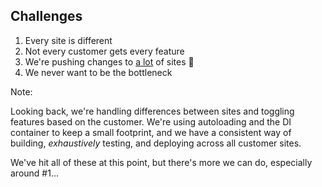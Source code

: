 ## Challenges

1. Every site is different
2. Not every customer gets every feature
3. We're pushing changes to <u>a lot</u> of sites 😬
4. We never want to be the bottleneck

Note:

Looking back, we're handling differences between sites and toggling features based on the customer. We're using autoloading and the DI container to keep a small footprint, and we have a consistent way of building, _exhaustively_ testing, and deploying across all customer sites.

We've hit all of these at this point, but there's more we can do, especially around #1...
